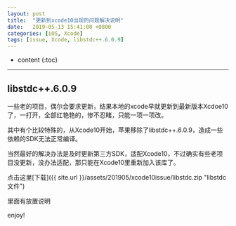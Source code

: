```yaml
---
layout: post
title:  "更新到xcode10出现的问题解决说明"
date:   2019-05-13 15:41:00 +0800
categories: [iOS, Xcode]
tags: [issue, Xcode, libstdc++.6.0.9]
---
```


* content
{:toc}

----
## libstdc++.6.0.9
一些老的项目，偶尔会要求更新，结果本地的xcode早就更新到最新版本Xcdoe10了，一打开，全部红艳艳的，惨不忍睹，只能一项一项改。

其中有个比较特殊的，从Xcode10开始，苹果移除了libstdc++.6.0.9，造成一些依赖的SDK无法正常编译。

当然最好的解决办法是及时更新第三方SDK，适配Xcode10，不过确实有些老项目没更新，没办法适配，那只能在Xcode10里重新加入该库了。

点击这里[下载]({{ site.url }}/assets/201905/xcode10issue/libstdc.zip "libstdc文件")

里面有放置说明

enjoy!